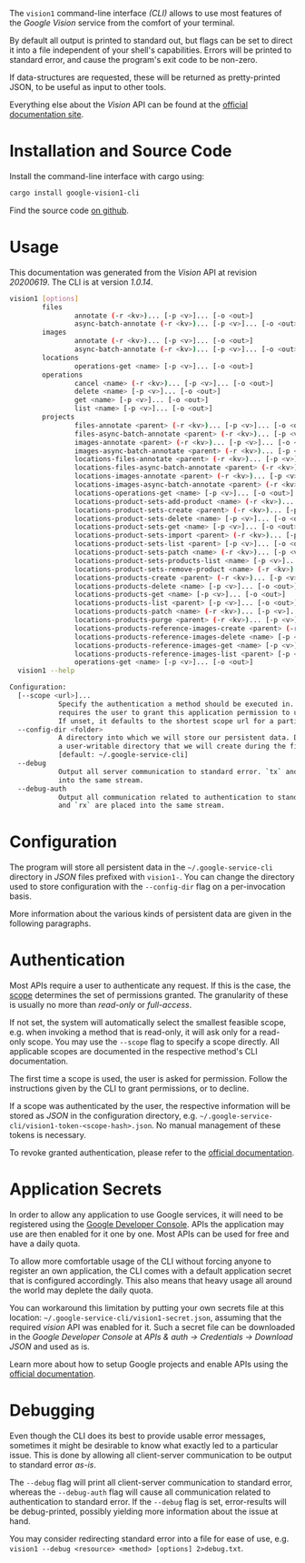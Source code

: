 <!---
DO NOT EDIT !
This file was generated automatically from 'src/mako/cli/README.md.mako'
DO NOT EDIT !
-->
The `vision1` command-line interface *(CLI)* allows to use most features of the *Google Vision* service from the comfort of your terminal.

By default all output is printed to standard out, but flags can be set to direct it into a file independent of your shell's
capabilities. Errors will be printed to standard error, and cause the program's exit code to be non-zero.

If data-structures are requested, these will be returned as pretty-printed JSON, to be useful as input to other tools.

Everything else about the *Vision* API can be found at the
[official documentation site](https://cloud.google.com/vision/).

# Installation and Source Code

Install the command-line interface with cargo using:

```bash
cargo install google-vision1-cli
```

Find the source code [on github](https://github.com/Byron/google-apis-rs/tree/master/gen/vision1-cli).

# Usage

This documentation was generated from the *Vision* API at revision *20200619*. The CLI is at version *1.0.14*.

```bash
vision1 [options]
        files
                annotate (-r <kv>)... [-p <v>]... [-o <out>]
                async-batch-annotate (-r <kv>)... [-p <v>]... [-o <out>]
        images
                annotate (-r <kv>)... [-p <v>]... [-o <out>]
                async-batch-annotate (-r <kv>)... [-p <v>]... [-o <out>]
        locations
                operations-get <name> [-p <v>]... [-o <out>]
        operations
                cancel <name> (-r <kv>)... [-p <v>]... [-o <out>]
                delete <name> [-p <v>]... [-o <out>]
                get <name> [-p <v>]... [-o <out>]
                list <name> [-p <v>]... [-o <out>]
        projects
                files-annotate <parent> (-r <kv>)... [-p <v>]... [-o <out>]
                files-async-batch-annotate <parent> (-r <kv>)... [-p <v>]... [-o <out>]
                images-annotate <parent> (-r <kv>)... [-p <v>]... [-o <out>]
                images-async-batch-annotate <parent> (-r <kv>)... [-p <v>]... [-o <out>]
                locations-files-annotate <parent> (-r <kv>)... [-p <v>]... [-o <out>]
                locations-files-async-batch-annotate <parent> (-r <kv>)... [-p <v>]... [-o <out>]
                locations-images-annotate <parent> (-r <kv>)... [-p <v>]... [-o <out>]
                locations-images-async-batch-annotate <parent> (-r <kv>)... [-p <v>]... [-o <out>]
                locations-operations-get <name> [-p <v>]... [-o <out>]
                locations-product-sets-add-product <name> (-r <kv>)... [-p <v>]... [-o <out>]
                locations-product-sets-create <parent> (-r <kv>)... [-p <v>]... [-o <out>]
                locations-product-sets-delete <name> [-p <v>]... [-o <out>]
                locations-product-sets-get <name> [-p <v>]... [-o <out>]
                locations-product-sets-import <parent> (-r <kv>)... [-p <v>]... [-o <out>]
                locations-product-sets-list <parent> [-p <v>]... [-o <out>]
                locations-product-sets-patch <name> (-r <kv>)... [-p <v>]... [-o <out>]
                locations-product-sets-products-list <name> [-p <v>]... [-o <out>]
                locations-product-sets-remove-product <name> (-r <kv>)... [-p <v>]... [-o <out>]
                locations-products-create <parent> (-r <kv>)... [-p <v>]... [-o <out>]
                locations-products-delete <name> [-p <v>]... [-o <out>]
                locations-products-get <name> [-p <v>]... [-o <out>]
                locations-products-list <parent> [-p <v>]... [-o <out>]
                locations-products-patch <name> (-r <kv>)... [-p <v>]... [-o <out>]
                locations-products-purge <parent> (-r <kv>)... [-p <v>]... [-o <out>]
                locations-products-reference-images-create <parent> (-r <kv>)... [-p <v>]... [-o <out>]
                locations-products-reference-images-delete <name> [-p <v>]... [-o <out>]
                locations-products-reference-images-get <name> [-p <v>]... [-o <out>]
                locations-products-reference-images-list <parent> [-p <v>]... [-o <out>]
                operations-get <name> [-p <v>]... [-o <out>]
  vision1 --help

Configuration:
  [--scope <url>]...
            Specify the authentication a method should be executed in. Each scope
            requires the user to grant this application permission to use it.
            If unset, it defaults to the shortest scope url for a particular method.
  --config-dir <folder>
            A directory into which we will store our persistent data. Defaults to
            a user-writable directory that we will create during the first invocation.
            [default: ~/.google-service-cli]
  --debug
            Output all server communication to standard error. `tx` and `rx` are placed
            into the same stream.
  --debug-auth
            Output all communication related to authentication to standard error. `tx`
            and `rx` are placed into the same stream.

```

# Configuration

The program will store all persistent data in the `~/.google-service-cli` directory in *JSON* files prefixed with `vision1-`.  You can change the directory used to store configuration with the `--config-dir` flag on a per-invocation basis.

More information about the various kinds of persistent data are given in the following paragraphs.

# Authentication

Most APIs require a user to authenticate any request. If this is the case, the [scope][scopes] determines the 
set of permissions granted. The granularity of these is usually no more than *read-only* or *full-access*.

If not set, the system will automatically select the smallest feasible scope, e.g. when invoking a
method that is read-only, it will ask only for a read-only scope. 
You may use the `--scope` flag to specify a scope directly. 
All applicable scopes are documented in the respective method's CLI documentation.

The first time a scope is used, the user is asked for permission. Follow the instructions given 
by the CLI to grant permissions, or to decline.

If a scope was authenticated by the user, the respective information will be stored as *JSON* in the configuration
directory, e.g. `~/.google-service-cli/vision1-token-<scope-hash>.json`. No manual management of these tokens
is necessary.

To revoke granted authentication, please refer to the [official documentation][revoke-access].

# Application Secrets

In order to allow any application to use Google services, it will need to be registered using the 
[Google Developer Console][google-dev-console]. APIs the application may use are then enabled for it
one by one. Most APIs can be used for free and have a daily quota.

To allow more comfortable usage of the CLI without forcing anyone to register an own application, the CLI
comes with a default application secret that is configured accordingly. This also means that heavy usage
all around the world may deplete the daily quota.

You can workaround this limitation by putting your own secrets file at this location: 
`~/.google-service-cli/vision1-secret.json`, assuming that the required *vision* API 
was enabled for it. Such a secret file can be downloaded in the *Google Developer Console* at 
*APIs & auth -> Credentials -> Download JSON* and used as is.

Learn more about how to setup Google projects and enable APIs using the [official documentation][google-project-new].


# Debugging

Even though the CLI does its best to provide usable error messages, sometimes it might be desirable to know
what exactly led to a particular issue. This is done by allowing all client-server communication to be 
output to standard error *as-is*.

The `--debug` flag will print all client-server communication to standard error, whereas the `--debug-auth` flag
will cause all communication related to authentication to standard error.
If the `--debug` flag is set, error-results will be debug-printed, possibly yielding more information about the 
issue at hand.

You may consider redirecting standard error into a file for ease of use, e.g. `vision1 --debug <resource> <method> [options] 2>debug.txt`.


[scopes]: https://developers.google.com/+/api/oauth#scopes
[revoke-access]: http://webapps.stackexchange.com/a/30849
[google-dev-console]: https://console.developers.google.com/
[google-project-new]: https://developers.google.com/console/help/new/